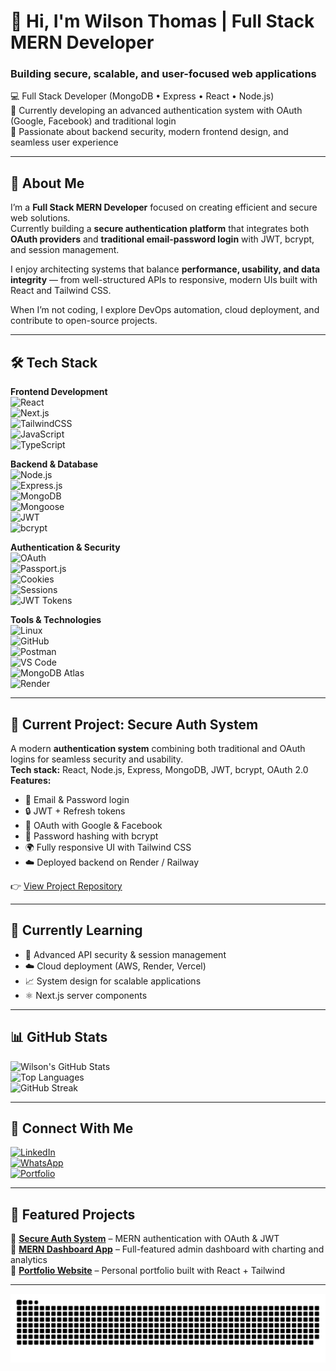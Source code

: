 # 👋 Hi, I'm Wilson Thomas | Full Stack MERN Developer  

### Building secure, scalable, and user-focused web applications  

💻 Full Stack Developer (MongoDB • Express • React • Node.js)  
🔐 Currently developing an advanced authentication system with OAuth (Google, Facebook) and traditional login  
🚀 Passionate about backend security, modern frontend design, and seamless user experience  

---

## 🚀 About Me  
I’m a **Full Stack MERN Developer** focused on creating efficient and secure web solutions.  
Currently building a **secure authentication platform** that integrates both **OAuth providers** and **traditional email-password login** with JWT, bcrypt, and session management.  

I enjoy architecting systems that balance **performance, usability, and data integrity** — from well-structured APIs to responsive, modern UIs built with React and Tailwind CSS.  

When I’m not coding, I explore DevOps automation, cloud deployment, and contribute to open-source projects.  

---

## 🛠️ Tech Stack  

**Frontend Development**  
![React](https://img.shields.io/badge/-React-61DAFB?logo=react&logoColor=black)  
![Next.js](https://img.shields.io/badge/-Next.js-000000?logo=nextdotjs&logoColor=white)  
![TailwindCSS](https://img.shields.io/badge/-Tailwind_CSS-38B2AC?logo=tailwind-css&logoColor=white)  
![JavaScript](https://img.shields.io/badge/-JavaScript-F7DF1E?logo=javascript&logoColor=black)  
![TypeScript](https://img.shields.io/badge/-TypeScript-3178C6?logo=typescript&logoColor=white)

**Backend & Database**  
![Node.js](https://img.shields.io/badge/-Node.js-339933?logo=node.js&logoColor=white)  
![Express.js](https://img.shields.io/badge/-Express.js-000000?logo=express&logoColor=white)  
![MongoDB](https://img.shields.io/badge/-MongoDB-47A248?logo=mongodb&logoColor=white)  
![Mongoose](https://img.shields.io/badge/-Mongoose-880000?logo=mongoose&logoColor=white)  
![JWT](https://img.shields.io/badge/-JWT-000000?logo=jsonwebtokens&logoColor=white)  
![bcrypt](https://img.shields.io/badge/-bcrypt-003366?logo=lock&logoColor=white)

**Authentication & Security**  
![OAuth](https://img.shields.io/badge/-OAuth-4285F4?logo=google&logoColor=white)  
![Passport.js](https://img.shields.io/badge/-Passport.js-34E27A?logo=passport&logoColor=white)  
![Cookies](https://img.shields.io/badge/-Cookies-FF6F00?logo=cookiecutter&logoColor=white)  
![Sessions](https://img.shields.io/badge/-Sessions-008CBA?logo=express&logoColor=white)  
![JWT Tokens](https://img.shields.io/badge/-JWT_Tokens-000000?logo=jsonwebtokens&logoColor=white)

**Tools & Technologies**  
![Linux](https://img.shields.io/badge/-Linux-FCC624?logo=linux&logoColor=black)  
![GitHub](https://img.shields.io/badge/-GitHub-181717?logo=github&logoColor=white)  
![Postman](https://img.shields.io/badge/-Postman-FF6C37?logo=postman&logoColor=white)  
![VS Code](https://img.shields.io/badge/-VS_Code-0078D4?logo=visual-studio-code&logoColor=white)  
![MongoDB Atlas](https://img.shields.io/badge/-MongoDB_Atlas-47A248?logo=mongodb&logoColor=white)  
![Render](https://img.shields.io/badge/-Render-000000?logo=render&logoColor=white)  

---

## 🔐 Current Project: Secure Auth System  
A modern **authentication system** combining both traditional and OAuth logins for seamless security and usability.  
**Tech stack:** React, Node.js, Express, MongoDB, JWT, bcrypt, OAuth 2.0  
**Features:**  
- 🔑 Email & Password login  
- 🔒 JWT + Refresh tokens  
- 🔐 OAuth with Google & Facebook  
- 🧱 Password hashing with bcrypt  
- 🌍 Fully responsive UI with Tailwind CSS  
- ☁️ Deployed backend on Render / Railway  

👉 [View Project Repository](https://github.com/yourusername/secure-auth-system)

---

## 🌱 Currently Learning  
- 🧠 Advanced API security & session management  
- ☁️ Cloud deployment (AWS, Render, Vercel)  
- 📈 System design for scalable applications  
- ⚛️ Next.js server components  

---

## 📊 GitHub Stats  
![Wilson's GitHub Stats](https://github-readme-stats.vercel.app/api?username=wilsonthomas&show_icons=true&theme=react)  
![Top Languages](https://github-readme-stats.vercel.app/api/top-langs/?username=wilsonthomas&layout=compact&theme=react)  
![GitHub Streak](https://github-readme-streak-stats.herokuapp.com/?user=wilsonthomas&theme=react)

---

## 🔗 Connect With Me  
[![LinkedIn](https://img.shields.io/badge/-LinkedIn-0A66C2?logo=linkedin&logoColor=white)](https://linkedin.com/in/your-link)  
[![WhatsApp](https://img.shields.io/badge/-WhatsApp-25D366?logo=whatsapp&logoColor=white)](https://wa.me/your-number)  
[![Portfolio](https://img.shields.io/badge/-Portfolio-000000?logo=vercel&logoColor=white)](https://yourportfolio.com)  

---

## 📂 Featured Projects  
🔹 [**Secure Auth System**](https://github.com/yourusername/secure-auth-system) – MERN authentication with OAuth & JWT  
🔹 [**MERN Dashboard App**](https://github.com/yourusername/mern-dashboard) – Full-featured admin dashboard with charting and analytics  
🔹 [**Portfolio Website**](https://github.com/yourusername/portfolio) – Personal portfolio built with React + Tailwind  

---

![snake gif](https://github.com/Platane/snk/raw/output/github-contribution-grid-snake.svg)
